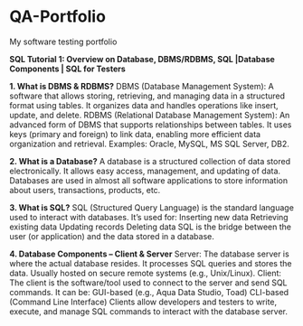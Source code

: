 # QA-Portfolio
My software testing portfolio

**SQL Tutorial 1: Overview on Database, DBMS/RDBMS, SQL |Database Components | SQL for Testers**

**1. What is DBMS & RDBMS?**
DBMS (Database Management System):
A software that allows storing, retrieving, and managing data in a structured format using tables. It organizes data and handles operations like insert, update, and delete.
RDBMS (Relational Database Management System):
An advanced form of DBMS that supports relationships between tables. It uses keys (primary and foreign) to link data, enabling more efficient data organization and retrieval.
Examples: Oracle, MySQL, MS SQL Server, DB2.

**2. What is a Database?**
A database is a structured collection of data stored electronically.
It allows easy access, management, and updating of data.
Databases are used in almost all software applications to store information about users, transactions, products, etc.

**3. What is SQL?**
SQL (Structured Query Language) is the standard language used to interact with databases.
It’s used for:
Inserting new data
Retrieving existing data
Updating records
Deleting data
SQL is the bridge between the user (or application) and the data stored in a database.

**4. Database Components – Client & Server**
Server:
The database server is where the actual database resides. It processes SQL queries and stores the data. Usually hosted on secure remote systems (e.g., Unix/Linux).
Client:
The client is the software/tool used to connect to the server and send SQL commands. It can be:
GUI-based (e.g., Aqua Data Studio, Toad)
CLI-based (Command Line Interface)
Clients allow developers and testers to write, execute, and manage SQL commands to interact with the database server.
